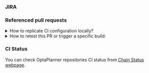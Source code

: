 <!--
Thank you for submitting this pull request.

Please provide all relevant information as outlined below. Feel free to delete
a section if that type of information is not available.
-->

### JIRA

<!-- Add a JIRA ticket link if it exists. -->
<!-- Example: https://issues.redhat.com/browse/PLANNER-1234 -->

### Referenced pull requests

<!-- Add URLs of all referenced pull requests if they exist. This is only required when making
changes that span multiple kiegroup repositories and depend on each other. -->
<!-- Example:
* https://github.com/kiegroup/droolsjbpm-build-bootstrap/pull/1234
* https://github.com/kiegroup/drools/pull/3000
* https://github.com/kiegroup/optaplanner/pull/899
* etc.
-->

<details>
<summary>
How to replicate CI configuration locally?
</summary>

Build Chain tool does "simple" maven build(s), the builds are just Maven commands, but because the repositories relates and depends on each other and any change in API or class method could affect several of those repositories there is a need to use [build-chain tool](https://github.com/kiegroup/github-action-build-chain) to handle cross repository builds and be sure that we always use latest version of the code for each repository.
 
[build-chain tool](https://github.com/kiegroup/github-action-build-chain) is a build tool which can be used on command line locally or in Github Actions workflow(s), in case you need to change multiple repositories and send multiple dependent pull requests related with a change you can easily reproduce the same build by executing it on Github hosted environment or locally in your development environment. See [local execution](https://github.com/kiegroup/github-action-build-chain#local-execution) details to get more information about it.
</details>


<details>
<summary>
How to retest this PR or trigger a specific build:
</summary>

* for a <b>pull request build</b> please add comment: <b>Jenkins retest this</b>
* for a <b>specific pull request build</b> please add comment: <b>Jenkins (re)run [optaweb-employee-rostering] tests</b>
* for a <b>full downstream build</b> 
  * for <b>jenkins</b> job: please add comment: <b>Jenkins run fdb</b>
  * for <b>github actions</b> job: add the label `run_fdb`
* for a <b>compile downstream build</b> please add comment: <b>Jenkins run cdb</b>
* for a <b>full production downstream build</b> please add comment: <b>Jenkins execute product fdb</b>
* for an <b>upstream build</b> please add comment: <b>Jenkins run upstream</b>
* for a <b>Quarkus LTS check</b> please add comment: <b>Jenkins run LTS</b>
* for a <b>specific Quarkus LTS check</b> please add comment: <b>Jenkins (re)run [optaweb-employee-rostering] LTS</b>
<!-- 
* for a <b>Native check</b> please add comment: <b>Jenkins run native</b>
* for a <b>specific Native LTS check</b> please add comment: <b>Jenkins (re)run [optaweb-employee-rostering] native</b> 
 -->
</details>

### CI Status

You can check OptaPlanner repositories CI status from [Chain Status webpage](https://kiegroup.github.io/optaplanner/).
